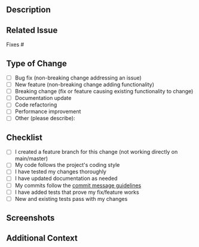 ## Description
<!-- Provide a clear and concise description of your changes -->

## Related Issue
<!-- Link to the issue this PR addresses using # -->
Fixes #

## Type of Change
<!-- Mark the appropriate option with an "x" -->
- [ ] Bug fix (non-breaking change addressing an issue)
- [ ] New feature (non-breaking change adding functionality)
- [ ] Breaking change (fix or feature causing existing functionality to change)
- [ ] Documentation update
- [ ] Code refactoring
- [ ] Performance improvement
- [ ] Other (please describe):

## Checklist
<!-- Mark completed items with an "x" -->
- [ ] I created a feature branch for this change (not working directly on main/master)
      <!-- Example: git checkout -b feature/login-redesign or fix/auth-bug -->
- [ ] My code follows the project's coding style
- [ ] I have tested my changes thoroughly
- [ ] I have updated documentation as needed
- [ ] My commits follow the [commit message guidelines](../COMMIT_GUIDELINES.md)
- [ ] I have added tests that prove my fix/feature works
- [ ] New and existing tests pass with my changes

## Screenshots
<!-- If applicable, add screenshots to help explain your changes -->

## Additional Context
<!-- Add any other context about the PR here --> 